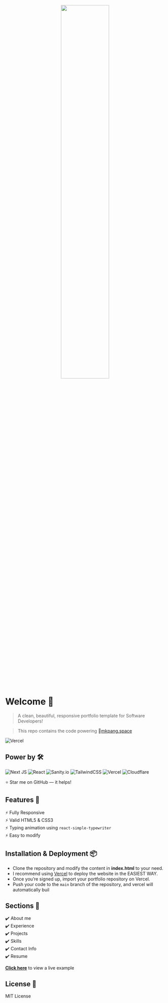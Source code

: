 <p align="center"> 
  <kbd>
    <a href="https://mkpang.space" target="_blank"><img src="https://s1.ax1x.com/2023/01/03/pSiu1uF.jpg" width='55%'>
  </a>
  </kbd>
</p>

# Welcome 👋

> A clean, beautiful, responsive portfolio template for Software Developers!

> This repo contains the code powering 🚀[mkpang.space](https://mkpang.space/)

![Vercel](https://therealsujitk-vercel-badge.vercel.app/?app=mingkai-portfolio&style=for-the-badge)

## Power by 🛠️

![Next JS](https://img.shields.io/badge/Next-black?style=for-the-badge&logo=next.js&logoColor=white)
![React](https://img.shields.io/badge/React-20232A?style=for-the-badge&logo=react&logoColor=61DAFB)
![Sanity.io](https://img.shields.io/badge/Sanity.io-fcf7f5?style=for-the-badge&logo=data%3Aimage%2Fpng%3Bbase64%2CiVBORw0KGgoAAAANSUhEUgAAAA4AAAAOCAMAAAAolt3jAAAAflBMVEVHcEzzZlrzc2jzc2j0c2j3dmvyUEHzX1LwSTnzc2jzc2j0cWbzXE%2FwSDjzc2j0cmfzc2jzc2j0c2j0c2jzc2jwSjrwSTnxSTnwSTnzc2jzZVjwSTnyW03yYFPwSTnxVEXzbmPzc2jxTT3wSTnwSTnwSTnzc2jwSTnwSTnzc2gb%2BJAhAAAAKXRSTlMAGeBrKwMhE%2F6t%2FEIIU05cxH6FNqHeuTbuzNNItODF9bTTzI6y1HRqg9Cb6VEAAAB0SURBVHjaRI0DAgYhEIWzW%2Bu3Mfc%2F4Lr64ug9tME5SrBK65KFyBIwBki2Re4MjbUaDnINcXsR800pXkN5Ve9fL1HAD0oNn5cIcf%2FvWqU6GT2d8E912ly1rufE%2FeY3qQIe37wxx324LmCG5EFKZmVFGZqGCQCO3wZ7LC86UwAAAABJRU5ErkJggg%3D%3D&logoColor=white)
![TailwindCSS](https://img.shields.io/badge/tailwindcss-%2338B2AC.svg?style=for-the-badge&logo=tailwind-css&logoColor=white)
![Vercel](https://img.shields.io/badge/vercel-%23000000.svg?style=for-the-badge&logo=vercel&logoColor=white)
![Cloudflare](https://img.shields.io/badge/Cloudflare-F38020?style=for-the-badge&logo=Cloudflare&logoColor=white)

⭐ Star me on GitHub — it helps!

## Features 📌

⚡️ Fully Responsive\
⚡️ Valid HTML5 & CSS3\
⚡️ Typing animation using `react-simple-typewriter`\
⚡️ Easy to modify

## Installation & Deployment 📦

- Clone the repository and modify the content in <b>index.html</b> to your need.
- I recommend using [Vercel](https://nextjs.org/learn/basics/deploying-nextjs-app/deploy) to deploy the website in the EASIEST WAY.
- Once you’re signed up, import your portfolio repository on Vercel.
- Push your code to the `main` branch of the repository, and vercel will automatically buil

## Sections 📝

✔️ About me\
✔️ Experience\
✔️ Projects \
✔️ Skills \
✔️ Contact Info\
✔️ Resume

**[Click here](https://mkpang.space/)** to view a live example

## License 🪪

MIT License
